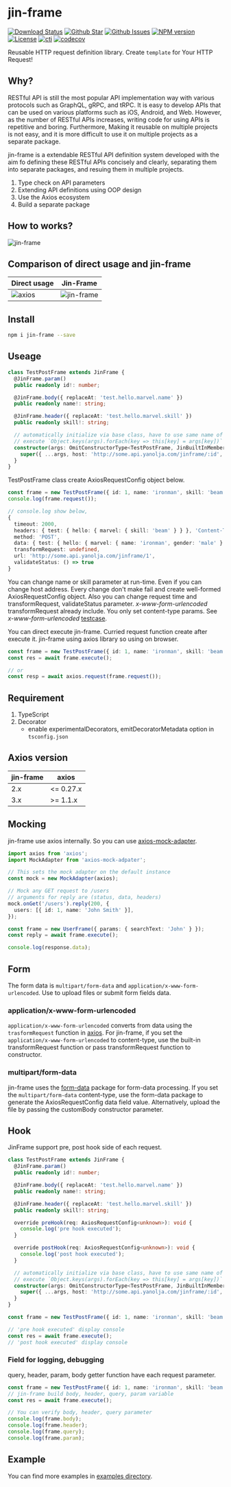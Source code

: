 # jin-frame

[![Download Status](https://img.shields.io/npm/dw/jin-frame.svg)](https://npmcharts.com/compare/jin-frame?minimal=true) [![Github Star](https://img.shields.io/github/stars/imjuni/jin-frame.svg?style=popout)](https://github.com/imjuni/jin-frame) [![Github Issues](https://img.shields.io/github/issues-raw/imjuni/jin-frame.svg)](https://github.com/imjuni/jin-frame/issues) [![NPM version](https://img.shields.io/npm/v/jin-frame.svg)](https://www.npmjs.com/package/jin-frame) [![License](https://img.shields.io/npm/l/jin-frame.svg)](https://github.com/imjuni/jin-frame/blob/master/LICENSE) [![cti](https://circleci.com/gh/imjuni/jin-frame.svg?style=shield)](https://app.circleci.com/pipelines/github/imjuni/jin-frame?branch=master) [![codecov](https://codecov.io/gh/imjuni/jin-frame/branch/master/graph/badge.svg?token=R7R2PdJcS9)](https://codecov.io/gh/imjuni/jin-frame)

Reusable HTTP request definition library. Create `template` for Your HTTP Request!

## Why?

RESTful API is still the most popular API implementation way with various protocols such as GraphQL, gRPC, and tRPC. It is easy to develop APIs that can be used on various platforms such as iOS, Android, and Web. However, as the number of RESTful APIs increases, writing code for using APIs is repetitive and boring. Furthermore, Making it reusable on multiple projects is not easy, and it is more difficult to use it on multiple projects as a separate package.

jin-frame is a extendable RESTful API definition system developed with the aim fo defining these RESTful APIs concisely and clearly, separating them into separate packages, and resuing them in multiple projects.

1. Type check on API parameters
1. Extending API definitions using OOP design
1. Use the Axios ecosystem
1. Build a separate package

## How to works?

![jin-frame](assets/jin-frame-how-to-works.png)

## Comparison of direct usage and jin-frame

| Direct usage                     | Jin-Frame                               |
| -------------------------------- | --------------------------------------- |
| ![axios](assets/axios-usage.png) | ![jin-frame](assets/jinframe-usage.png) |

## Install

```sh
npm i jin-frame --save
```

## Useage

```ts
class TestPostFrame extends JinFrame {
  @JinFrame.param()
  public readonly id!: number;

  @JinFrame.body({ replaceAt: 'test.hello.marvel.name' })
  public readonly name!: string;

  @JinFrame.header({ replaceAt: 'test.hello.marvel.skill' })
  public readonly skill!: string;

  // automatically initialize via base class, have to use same name of args and JinFrame class
  // execute `Object.keys(args).forEach(key => this[key] = args[key])`
  constructor(args: OmitConstructorType<TestPostFrame, JinBuiltInMember>) {
    super({ ...args, host: 'http://some.api.yanolja.com/jinframe/:id', method: 'POST' });
  }
}
```

TestPostFrame class create AxiosRequestConfig object below.

```ts
const frame = new TestPostFrame({ id: 1, name: 'ironman', skill: 'beam' });
console.log(frame.request());

// console.log show below,
{
  timeout: 2000,
  headers: { test: { hello: { marvel: { skill: 'beam' } } }, 'Content-Type': 'application/json' },
  method: 'POST',
  data: { test: { hello: { marvel: { name: 'ironman', gender: 'male' } } } },
  transformRequest: undefined,
  url: 'http://some.api.yanolja.com/jinframe/1',
  validateStatus: () => true
}
```

You can change name or skill parameter at run-time. Even if you can change host address. Every change don't make fail and create well-formed AxiosRequestConfig object. Also you can change request time and transformRequest, validateStatus parameter. _x-www-form-urlencoded_ transformRequest already include. You only set content-type params. See _x-www-form-urlencoded_ [testcase](https://github.com/imjuni/jin-frame/blob/master/src/__tests__/jinframe.post.test.ts).

You can direct execute jin-frame. Curried request function create after execute it. jin-frame using axios library so using on browser.

```ts
const frame = new TestPostFrame({ id: 1, name: 'ironman', skill: 'beam' });
const res = await frame.execute();

// or
const resp = await axios.request(frame.request());
```

## Requirement

1. TypeScript
1. Decorator
   - enable experimentalDecorators, emitDecoratorMetadata option in `tsconfig.json`

## Axios version

| jin-frame | axios     |
| --------- | --------- |
| 2.x       | <= 0.27.x |
| 3.x       | >= 1.1.x  |

## Mocking

jin-frame use axios internally. So you can use [axios-mock-adapter](https://github.com/ctimmerm/axios-mock-adapter).

```ts
import axios from 'axios';
import MockAdapter from 'axios-mock-adpater';

// This sets the mock adapter on the default instance
const mock = new MockAdapter(axios);

// Mock any GET request to /users
// arguments for reply are (status, data, headers)
mock.onGet('/users').reply(200, {
  users: [{ id: 1, name: 'John Smith' }],
});

const frame = new UserFrame({ params: { searchText: 'John' } });
const reply = await frame.execute();

console.log(response.data);
```

## Form

The form data is `multipart/form-data` and `application/x-www-form-urlencoded`. Use to upload files or submit form fields data.

### application/x-www-form-urlencoded

`application/x-www-form-urlencoded` converts from data using the `trasformRequest` function in [axios](https://github.com/axios/axios). For jin-frame, if you set the `application/x-www-form-urlencoded` to content-type, use the built-in transformRequest function or pass transformRequest function to constructor.

### multipart/form-data

jin-frame uses the [form-data](https://github.com/form-data/form-data) package for form-data processing. If you set the `multipart/form-data` content-type, use the form-data package to generate the AxiosRequestConfig data field value. Alternatively, upload the file by passing the customBody constructor parameter.

## Hook

JinFrame support pre, post hook side of each request.

```ts
class TestPostFrame extends JinFrame {
  @JinFrame.param()
  public readonly id!: number;

  @JinFrame.body({ replaceAt: 'test.hello.marvel.name' })
  public readonly name!: string;

  @JinFrame.header({ replaceAt: 'test.hello.marvel.skill' })
  public readonly skill!: string;

  override preHook(req: AxiosRequestConfig<unknown>): void {
    console.log('pre hook executed');
  }

  override postHook(req: AxiosRequestConfig<unknown>): void {
    console.log('post hook executed');
  }

  // automatically initialize via base class, have to use same name of args and JinFrame class
  // execute `Object.keys(args).forEach(key => this[key] = args[key])`
  constructor(args: OmitConstructorType<TestPostFrame, JinBuiltInMember>) {
    super({ ...args, host: 'http://some.api.yanolja.com/jinframe/:id', method: 'POST' });
  }
}

const frame = new TestPostFrame({ id: 1, name: 'ironman', skill: 'beam' });

// 'pre hook executed' display console
const res = await frame.execute();
// 'post hook executed' display console
```

### Field for logging, debugging

query, header, param, body getter function have each request parameter.

```ts
const frame = new TestPostFrame({ id: 1, name: 'ironman', skill: 'beam' });
// jin-frame build body, header, query, param variable
const res = await frame.execute();

// You can verify body, header, query parameter
console.log(frame.body);
console.log(frame.header);
console.log(frame.query);
console.log(frame.param);
```

## Example

You can find more examples in [examples directory](https://github.com/imjuni/jin-frame/tree/master/examples).

